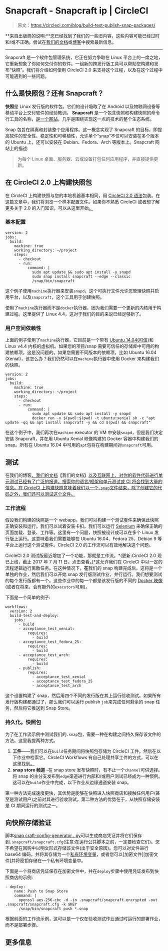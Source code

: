 # Snapcraft - Snapcraft ip | CircleCI

> 原文：<https://circleci.com/blog/build-test-publish-snap-packages/>

**来自出版商的说明:**您已经找到了我们的一些旧内容，这些内容可能已经过时和/或不正确。尝试在[我们的文档](https://circleci.com/docs/)或[博客](https://circleci.com/blog/)中搜索最新信息。

* * *

Snapcraft 是一个软件包管理系统，它正在努力争取在 Linux 平台上的一席之地，它重新想象了你如何交付你的软件。一组新的跨发行版工具可以帮助您构建和发布“快照”。我们将介绍如何使用 CircleCI 2.0 来支持这个过程，以及在这个过程中可能遇到的一些问题。

## 什么是快照包？还有 Snapcraft？

**快照**是 Linux 发行版的软件包。它们的设计吸取了在 Android 以及物联网设备等移动平台上交付软件的经验教训。 **Snapcraft** 是一个包含快照和构建快照的命令行工具的名称，[是一个网站](https://snapcraft.io/)，几乎是围绕实现这一点的技术的整个生态系统。

Snap 包旨在隔离和封装整个应用程序。这一概念实现了 Snapcraft 的目标，即提高软件的安全性、稳定性和可移植性，允许单个“snap”不仅可以安装在多个版本的 Ubuntu 上，还可以安装在 Debian、Fedora、Arch 等版本上。Snapcraft 网站上的描述:

> 为每个 Linux 桌面、服务器、云或设备打包任何应用程序，并直接提供更新。

## 在 CircleCI 2.0 上构建快照包

在 CircleCI 上构建快照与您的本地机器基本相同，用 [CircleCI 2.0 语法](https://circleci.com/docs/)包装。在这篇文章中，我们将浏览一个样本配置文件。如果你不熟悉 CircleCI 或者想了解更多关于 2.0 的入门知识，可以从这里开始[。](https://circleci.com/docs/first-steps/)

### 基本配置

```
version: 2
jobs:
  build:
    machine: true
    working_directory: ~/project
    steps:
      - checkout
      - run:
          command: |
            sudo apt update && sudo apt install -y snapd
            sudo snap install snapcraft --edge --classic
            /snap/bin/snapcraft 
```

这个例子使用`machine`执行器来安装`snapd`，这个可执行文件允许您管理快照并启用平台，以及`snapcraft`，这个工具用于创建快照。

使用了`machine`执行器而不是`docker`执行器，因为我们需要一个更新的内核用于构建过程。这里提供了 Linux 4.4，这对于我们的目的来说已经足够新了。

### 用户空间依赖性

上面的例子使用了`machine`执行器，它目前是一个带有 [Ubuntu 14.04(可信)](https://circleci.com/docs/1.0/differences-between-trusty-and-precise/)和 Linux v4.4 内核的虚拟机。如果您的项目/snap 需要可信任的存储库中可用的构建依赖项，这是没问题的。如果您需要不同版本的依赖项，比如 Ubuntu 16.04 (Xenial)，该怎么办？我们仍然可以在`machine`执行器中使用 Docker 来构建我们的快照。

```
version: 2
jobs:
  build:
    machine: true
    working_directory: ~/project
    steps:
      - checkout
      - run:
          command: |
            sudo apt update && sudo apt install -y snapd
            docker run -v $(pwd):$(pwd) -t ubuntu:xenial sh -c "apt update -qq && apt install snapcraft -y && cd $(pwd) && snapcraft" 
```

在这个例子中，我们再次在`machine` executor 的 VM 中安装`snapd`，但是我们决定安装 Snapcraft，并在用 Ubuntu Xenial 映像构建的 Docker 容器中构建我们的 snap。所有在 Ubuntu 16.04 中可用的`apt`包将在构建期间对`snapcraft`可用。

## 测试

在我们的博客[、我们的文档](https://circleci.com/blog/)【我们的文档】[以及互联网上，对你的软件代码进行单元测试已经有了广泛的报道。搜索你的语言/框架和单元测试或 CI 将会找到大量的信息。在 CircleCI 上构建快照意味着我们以一个`.snap`文件结束，除了创建它的代码之外，我们还可以测试这个文件。](https://circleci.com/docs/)

### 工作流程

假设我们构建的快照是一个 webapp。我们可以构建一个测试套件来确保此快照正确安装和运行。我们可以试着安装卡扣。我们可以运行 [Selenium](http://www.seleniumhq.org/) 来确保正确的页面加载、登录、工作等。这里有一个问题，快照被设计成可以在多个 Linux 发行版上运行。这意味着我们需要能够在 Ubuntu 16.04、Fedora 25、Debian 9 等平台上运行这个测试套件。CircleCI 2.0 的工作流可以有效地解决这个问题。

CircleCI 2.0 测试版最近增加了一个功能，那就是工作流。*(更新:CircleCI 2.0 现已上线，截止 2017 年 7 月 11 日。点击查看[。)](https://circleci.com/docs/)*这允许我们在 CircleCI 中以一定的流程逻辑运行离散任务。在这种情况下，**在**我们的 snap 构建完成后，这将是一个单独的作业，然后我们可以开始 snap 发行版测试作业，并行运行。我们想要测试的每个发行版都有一个。这些作业中的每一个都是该发行版的不同的 [Docker 映像](https://circleci.com/docs/building-docker-images/)(或者在将来，会有额外的`executors`可用)。

下面是一个简单的例子:

```
workflows:
  version: 2
  build-test-and-deploy:
    jobs:
      - build
      - acceptance_test_xenial:
          requires:
            - build
      - acceptance_test_fedora_25:
          requires:
            - build
      - acceptance_test_arch:
          requires:
            - build
      - publish:
          requires:
            - acceptance_test_xenial
            - acceptance_test_fedora_25
            - acceptance_test_arch 
```

这个设置构建了 snap，然后用四个不同的发行版在其上运行验收测试。如果所有发行版构建都通过了，那么我们可以运行 publish `job`来完成任何剩余的 snap 任务，然后将它推送到 Snap Store。

### 持久化。快照包

为了在工作流示例中测试我们的`.snap`包，需要一种在构建之间持久保存该文件的方法。这里我提两种方式。

1.  **工件**——我们可以在`build`任务期间将快照包存储为 CircleCI 工件。然后在以下作业中检索它。CircleCI Workflows 有自己处理共享工件的方式，可以在这里找到[。](https://circleci.com/docs/workflows/#using-workspaces-to-share-artifacts-among-jobs)
2.  **snap store 频道** -在 snap store 发布快照时，有不止一个`channel`可供选择。将 snap 的主分支发布到`edge`渠道进行内部和/或用户测试已经成为一种惯例。这可以在`build`作业中完成，以下作业从边缘通道安装 snap。

第一种方法完成速度更快，其优势是能够在快照进入快照商店和接触任何用户(甚至是测试用户)之前对其进行验收测试。第二种方法的优势在于，从快照存储安装是 CI 期间运行的测试之一。

## 向快照存储验证

脚本[snap craft-config-generator . py](https://gist.github.com/3v1n0/479ad142eccdd17ad7d0445762dea755)可以生成商店凭证并将它们保存到`.snapcraft/snapcraft.cfg`(注意:在运行公共脚本之前，一定要检查它们)。您不希望在回购中以明文形式存储该文件(出于安全原因)。您可以对文件进行 base64 编码，并将其存储为一个[私有环境变量](https://circleci.com/docs/1.0/environment-variables/#setting-environment-variables-for-all-commands-without-adding-them-to-git)，或者您可以[加密文件][加密文件]并将密钥存储在一个私有环境变量中。

下面是一个将商店凭证保存在加密文件中，并在`deploy`步骤中使用凭证发布到快照商店的示例:

```
- deploy:
    name: Push to Snap Store
    command: |
      openssl aes-256-cbc -d -in .snapcraft/snapcraft.encrypted -out .snapcraft/snapcraft.cfg -k $KEY
      /snap/bin/snapcraft push *.snap 
```

根据前面的工作流示例，这可以是一个仅在验收测试作业通过时运行的部署作业，而不是部署步骤。

## 更多信息